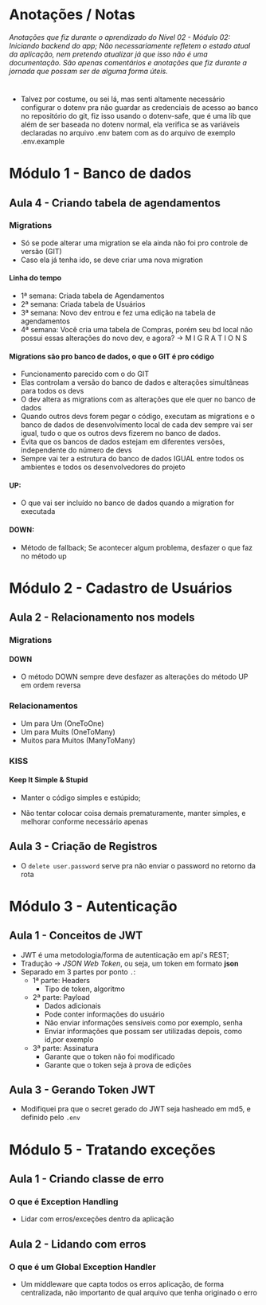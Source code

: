 # Anotações / Notas 
###### Anotações que fiz durante o aprendizado do Nível 02 - Módulo 02: Iniciando backend do app; Não necessariamente refletem o estado atual da aplicação, nem pretendo atualizar já que isso não é uma documentação. São apenas comentários e anotações que fiz durante a jornada que possam ser de alguma forma úteis.
#

- Talvez por costume, ou sei lá, mas senti altamente necessário configurar o dotenv pra não guardar as credenciais de acesso ao banco no repositório do git, fiz isso usando o dotenv-safe, que é uma lib que além de ser baseada no dotenv normal, ela verifica se as variáveis declaradas no arquivo .env batem com as do arquivo de exemplo .env.example

# Módulo 1 - Banco de dados

## Aula 4 - Criando tabela de agendamentos

### Migrations

- Só se pode alterar uma migration se ela ainda não foi pro controle de versão (GIT)
- Caso ela já tenha ido, se deve criar uma nova migration

#### Linha do tempo

- 1ª semana: Criada tabela de Agendamentos
- 2ª semana: Criada tabela de Usuários
- 3ª semana: Novo dev entrou e fez uma edição na tabela de agendamentos
- 4ª semana: Você cria uma tabela de Compras, porém seu bd local não possui essas alterações do novo dev, e agora? -> M I G R A T I O N S

#### Migrations são pro banco de dados, o que o GIT é pro código

- Funcionamento parecido com o do GIT
- Elas controlam a versão do banco de dados e alterações simultâneas para todos os devs
- O dev altera as migrations com as alterações que ele quer no banco de dados
- Quando outros devs forem pegar o código, executam as migrations e o banco de dados de desenvolvimento local de cada dev sempre vai ser igual, tudo o que os outros devs fizerem no banco de dados.
- Evita que os bancos de dados estejam em diferentes versões, independente do número de devs
- Sempre vai ter a estrutura do banco de dados IGUAL entre todos os ambientes e todos os desenvolvedores do projeto

#### UP:

- O que vai ser incluído no banco de dados quando a migration for executada

#### DOWN:

- Método de fallback; Se acontecer algum problema, desfazer o que faz no método up

# Módulo 2 - Cadastro de Usuários

## Aula 2 - Relacionamento nos models

### Migrations

#### DOWN

- O método DOWN sempre deve desfazer as alterações do método UP em ordem reversa

### Relacionamentos

- Um para Um (OneToOne)
- Um para Muits (OneToMany)
- Muitos para Muitos (ManyToMany)

### KISS

#### Keep It Simple & Stupid

- Manter o código simples e estúpido;

- Não tentar colocar coisa demais prematuramente, manter simples, e melhorar conforme necessário apenas

## Aula 3 - Criação de Registros

- O `delete user.password` serve pra não enviar o password no retorno da rota

# Módulo 3 - Autenticação

## Aula 1 - Conceitos de JWT

- JWT é uma metodologia/forma de autenticação em api's REST;
- Tradução -> _JSON Web Token_, ou seja, um token em formato **json**
- Separado em 3 partes por ponto `.`:
  - 1ª parte: Headers
    - Tipo de token, algoritmo
  - 2ª parte: Payload
    - Dados adicionais
    - Pode conter informações do usuário
    - Não enviar informações sensíveis como por exemplo, senha
    - Enviar informações que possam ser utilizadas depois, como id,por exemplo
  - 3ª parte: Assinatura
    - Garante que o token não foi modificado
    - Garante que o token seja à prova de edições

## Aula 3 - Gerando Token JWT

- Modifiquei pra que o secret gerado do JWT seja hasheado em md5, e definido pelo `.env`

# Módulo 5 - Tratando exceções

## Aula 1 - Criando classe de erro

### O que é Exception Handling

- Lidar com erros/exceções dentro da aplicação

## Aula 2 - Lidando com erros

### O que é um Global Exception Handler

- Um middleware que capta todos os erros aplicação, de forma centralizada, não importanto de qual arquivo que tenha originado o erro
